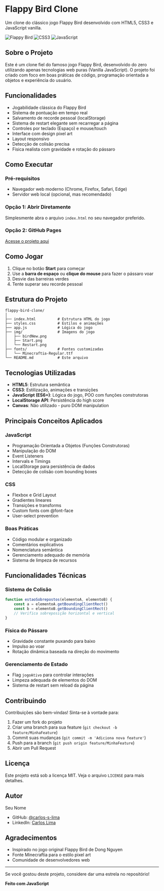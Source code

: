 # Flappy Bird Clone

Um clone do clássico jogo Flappy Bird desenvolvido com HTML5, CSS3 e JavaScript vanilla.

![Flappy Bird](https://img.shields.io/badge/HTML5-E34F26?style=for-the-badge&logo=html5&logoColor=white)
![CSS3](https://img.shields.io/badge/CSS3-1572B6?style=for-the-badge&logo=css3&logoColor=white)
![JavaScript](https://img.shields.io/badge/JavaScript-F7DF1E?style=for-the-badge&logo=javascript&logoColor=black)

## Sobre o Projeto

Este é um clone fiel do famoso jogo Flappy Bird, desenvolvido do zero utilizando apenas tecnologias web puras (Vanilla JavaScript). O projeto foi criado com foco em boas práticas de código, programação orientada a objetos e experiência do usuário.

## Funcionalidades

- Jogabilidade clássica do Flappy Bird
- Sistema de pontuação em tempo real
- Salvamento de recorde pessoal (localStorage)
- Sistema de restart elegante sem recarregar a página
- Controles por teclado (Espaço) e mouse/touch
- Interface com design pixel art
- Layout responsivo
- Detecção de colisão precisa
- Física realista com gravidade e rotação do pássaro

## Como Executar

### Pré-requisitos

- Navegador web moderno (Chrome, Firefox, Safari, Edge)
- Servidor web local (opcional, mas recomendado)

### Opção 1: Abrir Diretamente

Simplesmente abra o arquivo `index.html` no seu navegador preferido.

### Opção 2: GitHub Pages

[Acesse o projeto aqui](https://carlos-s-lima.github.io/flappy-bird-vanilla/src/)

## Como Jogar

1. Clique no botão **Start** para começar
2. Use a **barra de espaço** ou **clique do mouse** para fazer o pássaro voar
3. Desvie das barreiras verdes
4. Tente superar seu recorde pessoal

## Estrutura do Projeto

```
flappy-bird-clone/
│
├── index.html          # Estrutura HTML do jogo
├── styles.css          # Estilos e animações
├── app.js              # Lógica do jogo
├── img/                # Imagens do jogo
│   ├── birdNew.png
│   ├── Start.png
│   └── Restart.png
├── fonts/              # Fontes customizadas
│   └── Minecraftia-Regular.ttf
└── README.md           # Este arquivo
```

## Tecnologias Utilizadas

- **HTML5**: Estrutura semântica
- **CSS3**: Estilização, animações e transições
- **JavaScript (ES6+)**: Lógica do jogo, POO com funções construtoras
- **LocalStorage API**: Persistência do high score
- **Canvas**: Não utilizado - puro DOM manipulation

## Principais Conceitos Aplicados

### JavaScript
- Programação Orientada a Objetos (Funções Construtoras)
- Manipulação do DOM
- Event Listeners
- Intervals e Timings
- LocalStorage para persistência de dados
- Detecção de colisão com bounding boxes

### CSS
- Flexbox e Grid Layout
- Gradientes lineares
- Transições e transforms
- Custom fonts com @font-face
- User-select prevention

### Boas Práticas
- Código modular e organizado
- Comentários explicativos
- Nomenclatura semântica
- Gerenciamento adequado de memória
- Sistema de limpeza de recursos

## Funcionalidades Técnicas

### Sistema de Colisão
```javascript
function estaoSobrepostos(elementoA, elementoB) {
    const a = elementoA.getBoundingClientRect()
    const b = elementoB.getBoundingClientRect()
    // Verifica sobreposição horizontal e vertical
}
```

### Física do Pássaro
- Gravidade constante puxando para baixo
- Impulso ao voar
- Rotação dinâmica baseada na direção do movimento

### Gerenciamento de Estado
- Flag `jogoAtivo` para controlar interações
- Limpeza adequada de elementos do DOM
- Sistema de restart sem reload da página

## Contribuindo

Contribuições são bem-vindas! Sinta-se à vontade para:

1. Fazer um fork do projeto
2. Criar uma branch para sua feature (`git checkout -b feature/MinhaFeature`)
3. Commit suas mudanças (`git commit -m 'Adiciona nova feature'`)
4. Push para a branch (`git push origin feature/MinhaFeature`)
5. Abrir um Pull Request

## Licença

Este projeto está sob a licença MIT. Veja o arquivo `LICENSE` para mais detalhes.

## Autor

Seu Nome
- GitHub: [@carlos-s-lima](https://github.com/carlos-s-lima)
- LinkedIn: [Carlos Lima](https://linkedin.com/in/carlos-s-lima)

## Agradecimentos

- Inspirado no jogo original Flappy Bird de Dong Nguyen
- Fonte Minecraftia para o estilo pixel art
- Comunidade de desenvolvedores web

---

Se você gostou deste projeto, considere dar uma estrela no repositório!

**Feito com JavaScript**